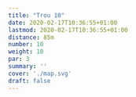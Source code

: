```yaml
---
title: "Trou 10"
date: 2020-02-17T10:36:55+01:00
lastmod: 2020-02-17T10:36:55+01:00
distance: 85m
number: 10
weight: 10
par: 3
summary: ''
cover: './map.svg'
draft: false
---
```



